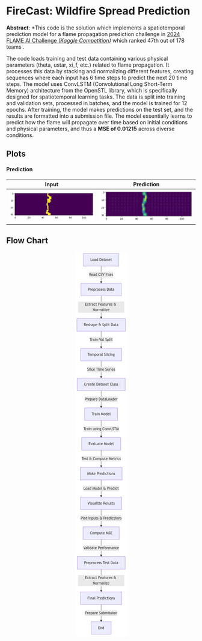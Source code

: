 # **FireCast**: Wildfire Spread Prediction

**Abstract**: *This code is the solution which implements a spatiotemporal prediction model for a flame propagation prediction challenge in [2024 FLAME AI Challenge *(Kaggle Competition)*](https://www.kaggle.com/competitions/2024-flame-ai-challenge) which ranked 47th out of 178 teams . 

The code loads training and test data containing various physical parameters (theta, ustar, xi_f, etc.) related to flame propagation. It processes this data by stacking and normalizing different features, creating sequences where each input has 6 time steps to predict the next 20 time steps. The model uses ConvLSTM (Convolutional Long Short-Term Memory) architecture from the OpenSTL library, which is specifically designed for spatiotemporal learning tasks. The data is split into training and validation sets, processed in batches, and the model is trained for 12 epochs. After training, the model makes predictions on the test set, and the results are formatted into a submission file. The model essentially learns to predict how the flame will propagate over time based on initial conditions and physical parameters, and thus a **MSE of 0.01215** across diverse conditions.

## Plots

#### Prediction

| Input  | Prediction |
|--------|-----------|
| ![Input](./images/1.png) | ![Prediction](./images/2.png) |

## Flow Chart

<p align="center">
  <img src="./images/fire.png" >
</p>
